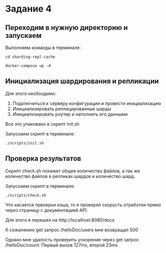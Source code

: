 # Задание 4

## Переходим в нужную директорию и запускаем
Выполняем команды в терминале:

```
cd sharding-repl-cache

docker-compose up -d  
```

## Инициализация шардирования и репликации
Для этого необходимо:
1. Подключиться к серверу конфигурации и провести инициализацию
2. Инициализировать реплицированные шарды
3. Инициализировать роутер и наполнить его данными

Все это упаковано в скрипт init.sh

Запускаем скрипт в терминале:
```
./scripts/init.sh
```

## Проверка результатов

Скрипт check.sh покажет общее количество файлов, 
а так же количество файлов в репликах шардов и количество шард.

Запускаем скрипт в терминале:
```
./scripts/check.sh 
```

Что касается првоерки кэша, то я проверял скорость отработки прямо 
через страницу с документацией API.

Для этого я перешел на http://localhost:8080/docs

К сожалению get запрос /helloDoc/users мне возвращал 500

Однако мне удалость проверить ускорение через get запрос /helloDoc/count:
Первый вызов 127ms, второй 23ms
